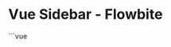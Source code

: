 <script setup>
import FwbSidebarExample from './sidebar/examples/FwbSidebarExample.vue'
</script>
# Vue Sidebar - Flowbite

<fwb-sidebar-example />
```vue
<template>
    <fwb-sidebar />
</template>

<script setup>
import { FwbSidebar } from 'flowbite-vue'
</script>
```
